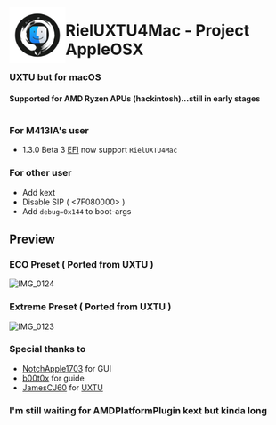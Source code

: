 <picture><img align="left" src="/Img/Logo.png" width="20%"/></picture>
<h1>RielUXTU4Mac - Project AppleOSX</h1>
<h3>UXTU but for macOS</h3></h3>
<h4>Supported for AMD Ryzen APUs (hackintosh)...still in early stages</h4>

#

### For M413IA's user
- 1.3.0 Beta 3 [EFI](https://github.com/gorouflex/M413IA/releases/tag/1.3.0b3) now support `RielUXTU4Mac`
### For other user
- Add kext
- Disable SIP ( <7F080000> )
- Add `debug=0x144` to boot-args
  
## Preview

### ECO Preset ( Ported from UXTU )
![IMG_0124](https://github.com/gorouflex/RielUXTU4Mac/assets/98001973/1d67984a-1166-4551-a1b6-04865b72c53b)

### Extreme Preset ( Ported from UXTU )
![IMG_0123](https://github.com/gorouflex/RielUXTU4Mac/assets/98001973/46565c9a-8abd-4b9f-ad2e-5bde5c39a4c1)

### Special thanks to
- [NotchApple1703](https://github.com/NotchApple1703) for GUI
- [b00t0x](https://github.com/b00t0x) for guide
- [JamesCJ60](https://github.com/JamesCJ60) for [UXTU](https://github.com/JamesCJ60/Universal-x86-Tuning-Utility)

### I'm still waiting for AMDPlatformPlugin kext but kinda long 
